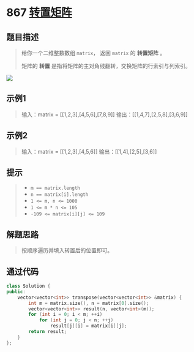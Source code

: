 # 867 [转置矩阵](https://leetcode-cn.com/problems/transpose-matrix/)

## 题目描述

> 给你一个二维整数数组 `matrix`， 返回 `matrix` 的 **转置矩阵** 。
>
> 矩阵的 **转置** 是指将矩阵的主对角线翻转，交换矩阵的行索引与列索引。

![](https://assets.leetcode.com/uploads/2021/02/10/hint_transpose.png)

## 示例1

> 输入：matrix = [[1,2,3],[4,5,6],[7,8,9]]
> 输出：[[1,4,7],[2,5,8],[3,6,9]]

## 示例2

> 输入：matrix = [[1,2,3],[4,5,6]]
> 输出：[[1,4],[2,5],[3,6]]

## 提示

>- `m == matrix.length`
>- `n == matrix[i].length`
>- `1 <= m, n <= 1000`
>- `1 <= m * n <= 105`
>- `-109 <= matrix[i][j] <= 109`

## 解题思路

>按顺序遍历并填入转置后的位置即可。

## 通过代码

```cpp
class Solution {
public:
    vector<vector<int>> transpose(vector<vector<int>> &matrix) {
        int m = matrix.size(), n = matrix[0].size();
        vector<vector<int>> result(n, vector<int>(m));
        for (int i = 0; i < m; ++i)
            for (int j = 0; j < n; ++j)
                result[j][i] = matrix[i][j];
        return result;
    }
};
```

